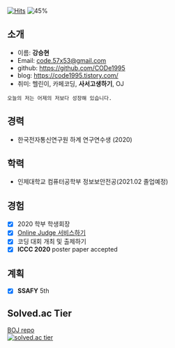 [![Hits](https://hits.seeyoufarm.com/api/count/incr/badge.svg?url=https%3A%2F%2Fgithub.com%2FCODe1995%2FCODe1995%2Fedit%2Fmain%2FREADME.md&count_bg=%2379C83D&title_bg=%23555555&icon=&icon_color=%23E7E7E7&title=hits&edge_flat=false)](https://hits.seeyoufarm.com)
![45%](https://progress-bar.dev/45?title=update)  

## 소개
- 이름: **강승현**
- Email: code.57x53@gmail.com
- github: https://github.com/CODe1995
- blog: https://code1995.tistory.com/  
- 취미: 헬린이, 카페코딩, **사서고생하기**, OJ
```
오늘의 저는 어제의 저보다 성장해 있습니다.
```

## 경력
- 한국전자통신연구원 하계 연구연수생 (2020)  

## 학력
- 인제대학교 컴퓨터공학부 정보보안전공(2021.02 졸업예정)  

## 경험
- [x] 2020 학부 학생회장
- [x] [Online Judge 서비스하기](http://inje-oj.com:443)
- [x] 코딩 대회 개최 및 출제하기
- [x] **ICCC 2020** poster paper accepted

## 계획
- [X] **SSAFY** 5th

## Solved.ac Tier
[BOJ repo](https://github.com/CODe1995/Baekjoon-Online-Judge)  
[![solved.ac tier](http://mazassumnida.wtf/api/generate_badge?boj=code1995)](https://solved.ac/code1995)
